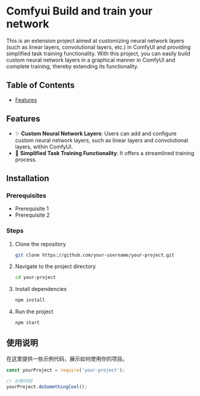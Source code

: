 # Comfyui Build and train your network

This is an extension project aimed at customizing neural network layers (such as linear layers, convolutional layers,
etc.) in ComfyUI and providing simplified task training functionality. With this project, you can easily build custom
neural network layers in a graphical manner in ComfyUI and complete training, thereby extending its functionality.

## Table of Contents

- [Features](#features)

## Features

- ✨ **Custom Neural Network Layers**: Users can add and configure custom neural network layers, such as linear layers
  and convolutional layers, within ComfyUI.
- 🚀 **Simplified Task Training Functionality**: It offers a streamlined training process.

## Installation

### Prerequisites

- Prerequisite 1
- Prerequisite 2

### Steps

1. Clone the repository
    ```bash
    git clone https://github.com/your-username/your-project.git
    ```
2. Navigate to the project directory
    ```bash
    cd your-project
    ```
3. Install dependencies
    ```bash
    npm install
    ```
4. Run the project
    ```bash
    npm start
    ```


## 使用说明

在这里提供一些示例代码，展示如何使用你的项目。

```javascript
const yourProject = require('your-project');

// 示例代码
yourProject.doSomethingCool();
